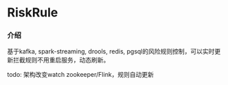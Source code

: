 # RiskRule

### 介绍
基于kafka, spark-streaming, drools, redis, pgsql的风险规则控制，可以实时更新拦截规则不用重启服务，动态刷新。

todo: 架构改变watch zookeeper/Flink，规则自动更新
